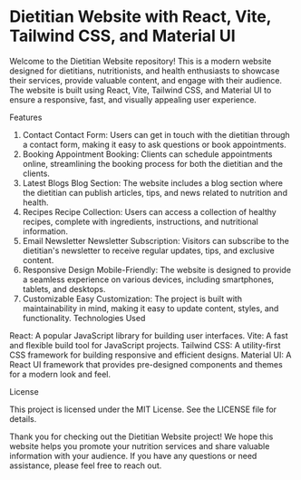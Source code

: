 # Dietitian Website with React, Vite, Tailwind CSS, and Material UI

Welcome to the Dietitian Website repository! This is a modern website designed for dietitians, nutritionists, and health enthusiasts to showcase their services, provide valuable content, and engage with their audience. The website is built using React, Vite, Tailwind CSS, and Material UI to ensure a responsive, fast, and visually appealing user experience.

Features

1. Contact
Contact Form: Users can get in touch with the dietitian through a contact form, making it easy to ask questions or book appointments.
2. Booking
Appointment Booking: Clients can schedule appointments online, streamlining the booking process for both the dietitian and the clients.
3. Latest Blogs
Blog Section: The website includes a blog section where the dietitian can publish articles, tips, and news related to nutrition and health.
4. Recipes
Recipe Collection: Users can access a collection of healthy recipes, complete with ingredients, instructions, and nutritional information.
5. Email Newsletter
Newsletter Subscription: Visitors can subscribe to the dietitian's newsletter to receive regular updates, tips, and exclusive content.
6. Responsive Design
Mobile-Friendly: The website is designed to provide a seamless experience on various devices, including smartphones, tablets, and desktops.
7. Customizable
Easy Customization: The project is built with maintainability in mind, making it easy to update content, styles, and functionality.
Technologies Used

React: A popular JavaScript library for building user interfaces.
Vite: A fast and flexible build tool for JavaScript projects.
Tailwind CSS: A utility-first CSS framework for building responsive and efficient designs.
Material UI: A React UI framework that provides pre-designed components and themes for a modern look and feel.

License

This project is licensed under the MIT License. See the LICENSE file for details.

Thank you for checking out the Dietitian Website project! We hope this website helps you promote your nutrition services and share valuable information with your audience. If you have any questions or need assistance, please feel free to reach out.